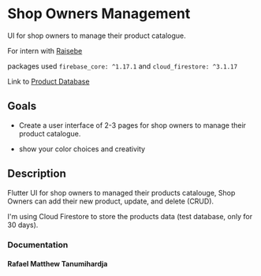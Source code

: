 # Shop Owners Management

UI for shop owners to manage their product catalogue.​

For intern with [Raisebe](https://www.raisebe.com/)

packages used `firebase_core: ^1.17.1` 
and  `cloud_firestore: ^3.1.17`

Link to [Product Database](https://console.firebase.google.com/project/shop-owners-management/firestore/data/~2Fproducts~2Fd3M763pwnXV9y21LHqJC)

## Goals
- Create a user interface of 2-3 pages for shop owners to manage their product catalogue.​

- show your color choices and creativity​
## Description

Flutter UI for shop owners to managed their products catalouge, Shop Owners can add their new product, update, and delete (CRUD).

I'm using Cloud Firestore to store the products data (test database, only for 30 days).


### Documentation


#### Rafael Matthew Tanumihardja